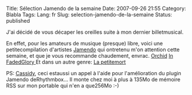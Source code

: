Title: Sélection Jamendo de la semaine
Date: 2007-09-26 21:55
Category: Blabla
Tags:
Lang: fr
Slug: selection-jamendo-de-la-semaine
Status: published

J'ai décidé de vous décaper les oreilles suite à mon dernier billetmusical.

En effet, pour les amateurs de musique (presque) libre, voici une petitecompilation d'artistes [Jamendo](http://www.jamendo.com/) qui ontretenu m'on attention cette semaine, et que je vous recommande chaudement, envrac.
[Orchid](http://www.jamendo.com/fr/artist/orchid/)
[In FadedGlory
](http://www.jamendo.com/fr/artist/in.faded.glory/)
Et dans un autre genre:
[La petitemort](http://www.jamendo.com/fr/artist/lapetitemort/)

PS: [Cassidy](http://cass.no-ip.com/%7Ecassidy/blog/), ceci estaussi un appel à l'aide pour l'amélioration du plugin Jamendo deRhythmbox...
Il monte chez moi à plus à 135Mo de mémoire RSS sur mon portable qui n'en a que256Mo :-)
